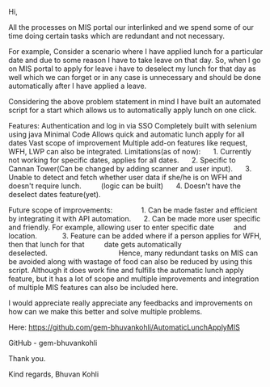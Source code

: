 Hi,

All the processes on MIS portal our interlinked and we spend some of our time doing certain tasks
which are redundant and not necessary. 

For example,
Consider a scenario where I have applied lunch for a particular date and due to some reason
I have to take leave on that day. So, when I go on MIS portal to apply for leave i have to deselect
my lunch for that day as well which we can forget or in any case is unnecessary and should be 
done automatically after I have applied a leave.

Considering the above problem statement in mind I have built an automated script for a start
which allows us to automatically apply lunch on one click.

Features:
Authentication and log in via SSO
Completely built with selenium using java
Minimal Code
Allows quick and automatic lunch apply for all dates
Vast scope of improvement
Multiple add-on features like request, WFH, LWP can also be integrated.
Limitations(as of now):
   1. Currently not working for specific dates, applies for all dates.
   2. Specific to Cannan Tower(Can be changed by adding scanner and user input).
   3. Unable to detect and fetch whether user data if she/he is on WFH and doesn't require lunch.
     (logic can be built)
   4. Doesn't have the deselect dates feature(yet).

Future scope of improvements:
    
   1. Can be made faster and efficient by integrating it with API automation.
   2. Can be made more user specific and friendly. For example, allowing user to enter specific date
     and location.     
   3. Feature can be added where if a person applies for WFH, then that lunch for that 
     date gets automatically deselected.             
      
Hence, many redundant tasks on MIS can be avoided along with wastage of food can also be reduced
by using this script. Although it does work fine and fulfills the automatic lunch apply feature, but it has
a lot of scope and multiple improvements and integration of multiple MIS features can also be included 
here.

I would appreciate really appreciate any feedbacks and improvements on how can we make this better
and solve multiple problems.

Here: https://github.com/gem-bhuvankohli/AutomaticLunchApplyMIS

GitHub - gem-bhuvankohli

Thank you.

Kind regards,
Bhuvan Kohli


